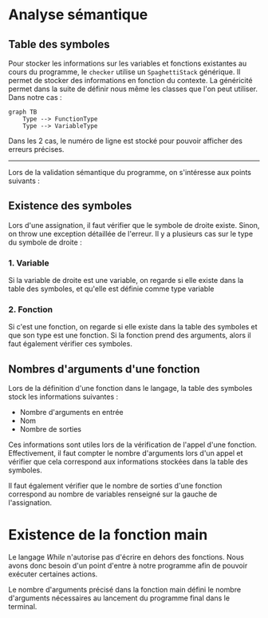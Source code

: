 # Analyse sémantique

## Table des symboles

Pour stocker les informations sur les variables et fonctions existantes au cours du programme,
le `checker` utilise un `SpaghettiStack` générique. Il permet de stocker des
informations en fonction du contexte. La généricité permet dans la suite de définir
nous même les classes que l'on peut utiliser. Dans notre cas :
```mermaid
graph TB
    Type --> FunctionType
    Type --> VariableType
```
Dans les 2 cas, le numéro de ligne est stocké pour pouvoir afficher des erreurs précises.

---

Lors de la validation sémantique du programme, on s'intéresse aux points suivants :


## Existence des symboles

Lors d'une assignation, il faut vérifier que le symbole de droite existe.
Sinon, on throw une exception détaillée de l'erreur.
Il y a plusieurs cas sur le type du symbole de droite :

### 1. Variable
Si la variable de droite est une variable, on regarde si elle existe dans la table des symboles,
et qu'elle est définie comme type variable

### 2. Fonction
Si c'est une fonction, on regarde si elle existe dans la table des symboles et que son type
est une fonction. Si la fonction prend des arguments, alors il faut également vérifier ces symboles.

## Nombres d'arguments d'une fonction

Lors de la définition d'une fonction dans le langage, la table des symboles stock les informations suivantes :
- Nombre d'arguments en entrée
- Nom
- Nombre de sorties

Ces informations sont utiles lors de la vérification de l'appel d'une fonction. 
Effectivement, il faut compter le nombre d'arguments lors d'un appel et vérifier que
cela correspond aux informations stockées dans la table des symboles.

Il faut également vérifier que le nombre de sorties d'une fonction correspond au nombre de variables
renseigné sur la gauche de l'assignation.

# Existence de la fonction main
Le langage _While_ n'autorise pas d'écrire en dehors des fonctions. Nous avons donc besoin
d'un point d'entre à notre programme afin de pouvoir exécuter certaines actions.

Le nombre d'arguments précisé dans la fonction main défini le nombre d'arguments nécessaires
au lancement du programme final dans le terminal.